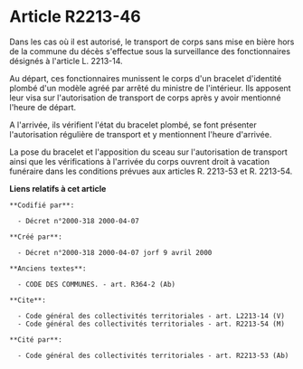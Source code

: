 # Article R2213-46

Dans les cas où il est autorisé, le transport de corps sans mise en bière hors de la commune du décès s'effectue sous la
surveillance des fonctionnaires désignés à l'article L. 2213-14.

Au départ, ces fonctionnaires munissent le corps d'un bracelet d'identité plombé d'un modèle agréé par arrêté du ministre de
l'intérieur. Ils apposent leur visa sur l'autorisation de transport de corps après y avoir mentionné l'heure de départ.

A l'arrivée, ils vérifient l'état du bracelet plombé, se font présenter l'autorisation régulière de transport et y
mentionnent l'heure d'arrivée.

La pose du bracelet et l'apposition du sceau sur l'autorisation de transport ainsi que les vérifications à l'arrivée du corps
ouvrent droit à vacation funéraire dans les conditions prévues aux articles R. 2213-53 et R. 2213-54.

**Liens relatifs à cet article**

	**Codifié par**:

	  - Décret n°2000-318 2000-04-07

	**Créé par**:

	  - Décret n°2000-318 2000-04-07 jorf 9 avril 2000

	**Anciens textes**:

	  - CODE DES COMMUNES. - art. R364-2 (Ab)

	**Cite**:

	  - Code général des collectivités territoriales - art. L2213-14 (V)
	  - Code général des collectivités territoriales - art. R2213-54 (M)

	**Cité par**:

	  - Code général des collectivités territoriales - art. R2213-53 (Ab)
